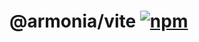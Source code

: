 # @armonia/vite [![npm](https://img.shields.io/npm/v/@armonia/vite.svg)](https://npmjs.com/package/@armonia/vite)
